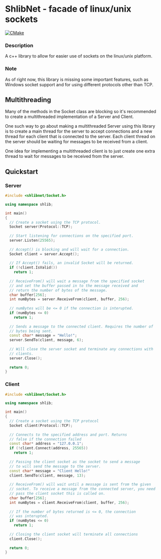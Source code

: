 # ShlibNet - facade of linux/unix sockets
[![CMake](https://github.com/LuisDaLizard/shlibnet/actions/workflows/cmake.yml/badge.svg)](https://github.com/LuisDaLizard/shlibnet/actions/workflows/cmake.yml)
### Description
A c++ library to allow for easier use of sockets on the linux/unix platform.

### Note
As of right now, this library is missing some important features, such as Windows socket support and for using different protocols other than TCP. 

## Multithreading
Many of the methods in the Socket class are blocking so it's recommended to create a multithreaded implementation of a Server and Client. 

One such way to go about making a multithreaded Server using this library is to create a main thread for the server to accept connections and a new thread for each client that is connected to the server. Each client thread on the server should be waiting for messages to be received from a client. 

One idea for implementing a multithreaded client is to just create one extra thread to wait for messages to be received from the server.

## Quickstart
### Server
```cpp
#include <shlibnet/Socket.h>

using namespace shlib;

int main()
{
  // Create a socket using the TCP protocol.
  Socket server(Protocol::TCP); 
  
  // Start listening for connections on the specified port.
  server.Listen(25565);
  
  // Accept() is blocking and will wait for a connection.
  Socket client = server.Accept();
  
  // If Accept() fails, an invalid Socket will be returned.
  if (!client.IsValid())
    return 1;
  
  // ReceiveFrom() will wait a message from the specified socket 
  // and set the buffer passed in to the message received and 
  // return the number of bytes of the message.
  char buffer[256];
  int numBytes = server.ReceiveFrom(client, buffer, 256);
  
  // numBytes will be <= 0 if the connection is interupted.
  if (numBytes <= 0)
    return 1;
  
  // Sends a message to the connected client. Requires the number of 
  // bytes being sent.
  const char* message = "Hello!";
  server.SendTo(client, message, 6);
  
  // Will close the server socket and terminate any connections with 
  // clients.
  server.Close();
  
  return 0;
}
```

### Client
```cpp
#include <shlibnet/Socket.h>

using namespace shlib;

int main()
{
  // Create a socket using the TCP protocol
  Socket client(Protocol::TCP);
  
  // Connects to the specified address and port. Returns 
  // false if the connection failed
  const char* address = "127.0.0.1";
  if (!client.Connect(address, 25565))
    return 1;
  
  // Passing the client socket as the socket to send a message 
  // to will send the message to the server.
  const char* message = "Client Hello!"
  client.SendTo(client, message, 13);
  
  // ReceiveFrom() will wait until a message is sent from the given 
  // socket. To receive a message from the connected server, you need
  // pass the client socket this is called on.
  char buffer[256];
  int numBytes = client.ReceiveFrom(client, buffer, 256);
  
  // If the number of bytes returned is <= 0, the connection
  // was interupted.
  if (numBytes <= 0)
    return 1;
  
  // Closing the client socket will terminate all connections
  client.Close();
  
  return 0;
}
```

